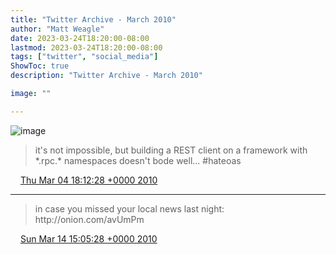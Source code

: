 ```yaml
---
title: "Twitter Archive - March 2010"
author: "Matt Weagle"
date: 2023-03-24T18:20:00-08:00
lastmod: 2023-03-24T18:20:00-08:00
tags: ["twitter", "social_media"]
ShowToc: true
description: "Twitter Archive - March 2010"

image: ""

---
```

![image](/sadtwitterbird3.jpg)

> it's not impossible, but building a REST client on a framework with \*\.rpc\.\* namespaces doesn't bode well\.\.\. \#hateoas

<img src="./media/tweet.ico" width="12" /> [Thu Mar 04 18:12:28 +0000 2010](https://twitter.com/mweagle/status/9984246921)

----

> in case you missed your local news last night: http://onion\.com/avUmPm

<img src="./media/tweet.ico" width="12" /> [Sun Mar 14 15:05:28 +0000 2010](https://twitter.com/mweagle/status/10472222177)
